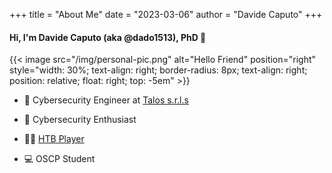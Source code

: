 +++
title = "About Me"
date = "2023-03-06"
author = "Davide Caputo"
+++


#### Hi, I'm Davide Caputo (aka @dado1513), PhD 👋 

{{< image src="/img/personal-pic.png" alt="Hello Friend" position="right"  style="width: 30%; text-align: right; border-radius: 8px; text-align: right; position: relative; float: right; top: -5em" >}}


- 💼 Cybersecurity Engineer at [Talos s.r.l.s](https://talos-sec.com)

- 🤩 Cybersecurity Enthusiast
 
- 👨‍💻 [HTB Player](https://app.hackthebox.com/profile/580421)

- 💻 OSCP Student
